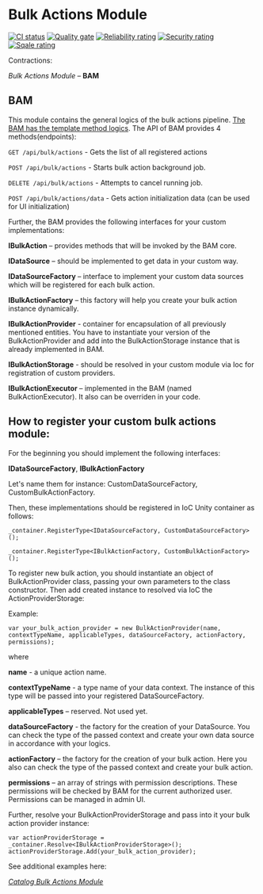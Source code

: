 # Bulk Actions Module

[![CI status](https://github.com/VirtoCommerce/vc-module-bulk-actions/workflows/Module%20CI/badge.svg?branch=dev)](https://github.com/VirtoCommerce/vc-module-bulk-actions/actions?query=workflow%3A"Module+CI") [![Quality gate](https://sonarcloud.io/api/project_badges/measure?project=VirtoCommerce_vc-module-bulk-actions&metric=alert_status&branch=dev)](https://sonarcloud.io/dashboard?id=VirtoCommerce_vc-module-bulk-actions) [![Reliability rating](https://sonarcloud.io/api/project_badges/measure?project=VirtoCommerce_vc-module-bulk-actions&metric=reliability_rating&branch=dev)](https://sonarcloud.io/dashboard?id=VirtoCommerce_vc-module-bulk-actions) [![Security rating](https://sonarcloud.io/api/project_badges/measure?project=VirtoCommerce_vc-module-bulk-actions&metric=security_rating&branch=dev)](https://sonarcloud.io/dashboard?id=VirtoCommerce_vc-module-bulk-actions) [![Sqale rating](https://sonarcloud.io/api/project_badges/measure?project=VirtoCommerce_vc-module-bulk-actions&metric=sqale_rating&branch=dev)](https://sonarcloud.io/dashboard?id=VirtoCommerce_vc-module-bulk-actions)

Contractions: 

_Bulk Actions Module_ – **BAM** 


## BAM 

This module contains the general logics of the bulk actions pipeline. 
[The BAM has the template method logics](https://en.wikipedia.org/wiki/Template_method_pattern).
The API of BAM provides 4 methods(endpoints): 

`GET /api/bulk/actions` - Gets the list of all registered actions 

`POST /api/bulk/actions` - Starts bulk action background job. 

`DELETE /api/bulk/actions` - Attempts to cancel running job. 

`POST /api/bulk/actions/data` - Gets action initialization data (can be used for UI initialization) 


Further, the BAM provides the following interfaces for your custom implementations: 

**IBulkAction** – provides methods that will be invoked by the BAM core.  

**IDataSource** – should be implemented to get data in your custom way. 

**IDataSourceFactory** – interface to implement your custom data sources which will be registered for each bulk action. 

**IBulkActionFactory** – this factory will help you create your bulk action instance dynamically. 

**IBulkActionProvider** - container for encapsulation of all previously mentioned entities. You have to instantiate your version of the BulkActionProvider and add into the BulkActionStorage instance that is already implemented in BAM.

**IBulkActionStorage** - should be resolved in your custom module via Ioc for registration of custom providers. 

**IBulkActionExecutor** – implemented in the BAM (named BulkActionExecutor). It also can be overriden in your code.

 
## How to register your custom bulk actions module:

For the beginning you should implement the following interfaces: 

**IDataSourceFactory**, **IBulkActionFactory**  

Let's name them for instance: CustomDataSourceFactory, CustomBulkActionFactory. 

Then, these implementations should be registered in IoC Unity container as follows: 

`_container.RegisterType<IDataSourceFactory, CustomDataSourceFactory>();` 

`_container.RegisterType<IBulkActionFactory, CustomBulkActionFactory>();`


To register new bulk action, you should instantiate an object of BulkActionProvider class, passing your own parameters to the class constructor. Then add created instance to resolved via IoC the ActionProviderStorage:  

Example: 

`var your_bulk_action_provider = new BulkActionProvider(name, contextTypeName, applicableTypes, dataSourceFactory, actionFactory, permissions);`  

where  

**name** - a unique action name. 

**contextTypeName**  - a type name of your data context. The instance of this type will be passed into your registered DataSourceFactory.

**applicableTypes** – reserved. Not used yet. 

**dataSourceFactory** - the factory for the creation of your DataSource. You can check the type of the passed context and create your own data source in accordance with your logics.

**actionFactory** – the factory for the creation of your bulk action. Here you also can check the type of the passed context and create your bulk action.

**permissions** – an array of strings with permission descriptions. These permissions will be checked by BAM for the current authorized user. Permissions can be managed in admin UI.

Further, resolve your BulkActionProviderStorage and pass into it your bulk action provider instance:

`var actionProviderStorage = _container.Resolve<IBulkActionProviderStorage>(); actionProviderStorage.Add(your_bulk_action_provider);`

See additional examples here:

[_Catalog Bulk Actions Module_](https://github.com/VirtoCommerce/vc-module-catalog-bulk-action/blob/dev/VirtoCommerce.CatalogBulkActionsModule/VirtoCommerce.CatalogBulkActionsModule.Web/Module.cs)
